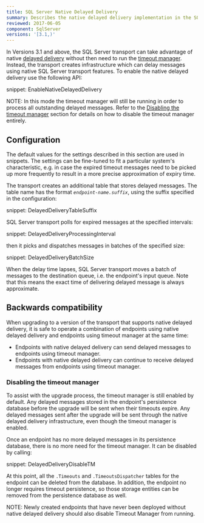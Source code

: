 ```yaml
---
title: SQL Server Native Delayed Delivery
summary: Describes the native delayed delivery implementation in the SQL Server transport
reviewed: 2017-06-05
component: SqlServer
versions: '[3.1,)'
---
```


In Versions 3.1 and above, the SQL Server transport can take advantage of native [delayed delivery](/nservicebus/messaging/delayed-delivery.md) without then need to run the [timeout manager](/nservicebus/messaging/timeout-manager.md). Instead, the transport creates infrastructure which can delay messages using native SQL Server transport features. To enable the native delayed delivery use the following API:

snippet: EnableNativeDelayedDelivery

NOTE: In this mode the timeout manager will still be running in order to process all outstanding delayed messages. Refer to the [Disabling the timeout manager](/transports/sql/native-delayed-delivery.md#backwards-compatibility-disabling-the-timeout-manager) section for details on how to disable the timeout manager entirely.


## Configuration

The default values for the settings described in this section are used in snippets. The settings can be fine-tuned to fit a particular system's characteristic, e.g. in case the expired timeout messages need to be picked up more frequently to result in a more precise approximation of expiry time.

The transport creates an additional table that stores delayed messages. The table name has the format _`endpoint-name.suffix`_, using the suffix specified in the configuration:

snippet: DelayedDeliveryTableSuffix

SQL Server transport polls for expired messages at the specified intervals:

snippet: DelayedDeliveryProcessingInterval

then it picks and dispatches messages in batches of the specified size:

snippet: DelayedDeliveryBatchSize

When the delay time lapses, SQL Server transport moves a batch of messages to the destination queue, i.e. the endpoint's input queue. Note that this means the exact time of delivering delayed message is always approximate.


## Backwards compatibility

When upgrading to a version of the transport that supports native delayed delivery, it is safe to operate a combination of endpoints using native delayed delivery and endpoints using timeout manager at the same time:
- Endpoints with native delayed delivery can send delayed messages to endpoints using timeout manager. 
- Endpoints with native delayed delivery can continue to receive delayed messages from endpoints using timeout manager.


### Disabling the timeout manager

To assist with the upgrade process, the timeout manager is still enabled by default. Any delayed messages stored in the endpoint's persistence database before the upgrade will be sent when their timeouts expire. Any delayed messages sent after the upgrade will be sent through the native delayed delivery infrastructure, even though the timeout manager is enabled.

Once an endpoint has no more delayed messages in its persistence database, there is no more need for the timeout manager. It can be disabled by calling:

snippet: DelayedDeliveryDisableTM

At this point, all the `.Timeouts` and `.TimeoutsDispatcher` tables for the endpoint can be deleted from the database. In addition, the endpoint no longer requires timeout persistence, so those storage entities can be removed from the persistence database as well.

NOTE: Newly created endpoints that have never been deployed without native delayed delivery should also disable Timeout Manager from running.
